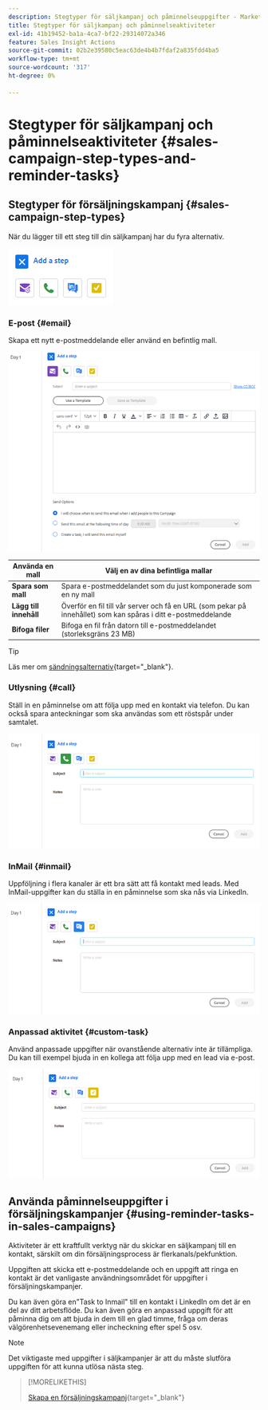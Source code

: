 ```yaml
---
description: Stegtyper för säljkampanj och påminnelseuppgifter - Marketo Docs - produktdokumentation
title: Stegtyper för säljkampanj och påminnelseaktiviteter
exl-id: 41b19452-ba1a-4ca7-bf22-29314072a346
feature: Sales Insight Actions
source-git-commit: 02b2e39580c5eac63de4b4b7fdaf2a835fdd4ba5
workflow-type: tm+mt
source-wordcount: '317'
ht-degree: 0%

---
```


# Stegtyper för säljkampanj och påminnelseaktiviteter {#sales-campaign-step-types-and-reminder-tasks}

## Stegtyper för försäljningskampanj {#sales-campaign-step-types}

När du lägger till ett steg till din säljkampanj har du fyra alternativ.

![](assets/sales-campaign-step-types-and-reminder-tasks-1.png)

### E-post {#email}

Skapa ett nytt e-postmeddelande eller använd en befintlig mall.

![](assets/sales-campaign-step-types-and-reminder-tasks-2.png)

| **Använda en mall** | Välj en av dina befintliga mallar |
|---|---|
| **Spara som mall** | Spara e-postmeddelandet som du just komponerade som en ny mall |
| **Lägg till innehåll** | Överför en fil till vår server och få en URL (som pekar på innehållet) som kan spåras i ditt e-postmeddelande |
| **Bifoga filer** | Bifoga en fil från datorn till e-postmeddelandet (storleksgräns 23 MB) |

>[!TIP]
>
>Läs mer om [sändningsalternativ](/help/marketo/product-docs/marketo-sales-insight/actions/campaigns/understanding-sales-campaign-send-options-for-email-steps.md){target="_blank"}.

### Utlysning {#call}

Ställ in en påminnelse om att följa upp med en kontakt via telefon. Du kan också spara anteckningar som ska användas som ett röstspår under samtalet.

![](assets/sales-campaign-step-types-and-reminder-tasks-3.png)

### InMail {#inmail}

Uppföljning i flera kanaler är ett bra sätt att få kontakt med leads. Med InMail-uppgifter kan du ställa in en påminnelse som ska nås via LinkedIn.

![](assets/sales-campaign-step-types-and-reminder-tasks-4.png)

### Anpassad aktivitet {#custom-task}

Använd anpassade uppgifter när ovanstående alternativ inte är tillämpliga. Du kan till exempel bjuda in en kollega att följa upp med en lead via e-post.

![](assets/sales-campaign-step-types-and-reminder-tasks-5.png)

## Använda påminnelseuppgifter i försäljningskampanjer {#using-reminder-tasks-in-sales-campaigns}

Aktiviteter är ett kraftfullt verktyg när du skickar en säljkampanj till en kontakt, särskilt om din försäljningsprocess är flerkanals/pekfunktion.

Uppgiften att skicka ett e-postmeddelande och en uppgift att ringa en kontakt är det vanligaste användningsområdet för uppgifter i försäljningskampanjer.

Du kan även göra en&quot;Task to Inmail&quot; till en kontakt i LinkedIn om det är en del av ditt arbetsflöde. Du kan även göra en anpassad uppgift för att påminna dig om att bjuda in dem till en glad timme, fråga om deras välgörenhetsevenemang eller incheckning efter spel 5 osv.

>[!NOTE]
>
>Det viktigaste med uppgifter i säljkampanjer är att du måste slutföra uppgiften för att kunna utlösa nästa steg.

>[!MORELIKETHIS]
>
>[Skapa en försäljningskampanj](/help/marketo/product-docs/marketo-sales-insight/actions/campaigns/create-a-sales-campaign.md){target="_blank"}
